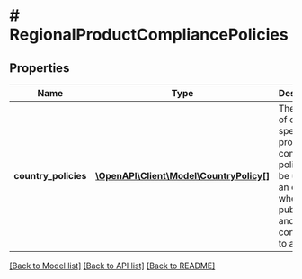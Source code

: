 # # RegionalProductCompliancePolicies

## Properties

Name | Type | Description | Notes
------------ | ------------- | ------------- | -------------
**country_policies** | [**\OpenAPI\Client\Model\CountryPolicy[]**](CountryPolicy.md) | The array of country-specific product compliance policies to be used by an offer when it is published and converted to a listing. | [optional]

[[Back to Model list]](../../README.md#models) [[Back to API list]](../../README.md#endpoints) [[Back to README]](../../README.md)
